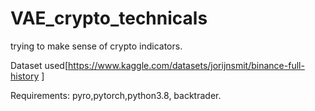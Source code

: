 # VAE_crypto_technicals
trying to make sense of crypto indicators. 

Dataset used[https://www.kaggle.com/datasets/jorijnsmit/binance-full-history ]

Requirements:
pyro,pytorch,python3.8, backtrader. 



